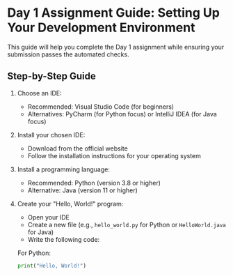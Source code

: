 # Day 1 Assignment Guide: Setting Up Your Development Environment

This guide will help you complete the Day 1 assignment while ensuring your submission passes the automated checks.

## Step-by-Step Guide

1. Choose an IDE:
   - Recommended: Visual Studio Code (for beginners)
   - Alternatives: PyCharm (for Python focus) or IntelliJ IDEA (for Java focus)

2. Install your chosen IDE:
   - Download from the official website
   - Follow the installation instructions for your operating system

3. Install a programming language:
   - Recommended: Python (version 3.8 or higher)
   - Alternative: Java (version 11 or higher)

4. Create your "Hello, World!" program:
   - Open your IDE
   - Create a new file (e.g., `hello_world.py` for Python or `HelloWorld.java` for Java)
   - Write the following code:

   For Python:
   ```python
   print("Hello, World!")

